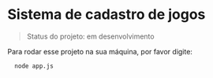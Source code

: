 <h1>Sistema de cadastro de jogos</h1>

> Status do projeto: em desenvolvimento

Para rodar esse projeto na sua máquina, por favor digite:

```
  node app.js
```
